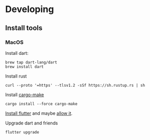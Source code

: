# Developing

## Install tools

### MacOS

Install dart:

```
brew tap dart-lang/dart
brew install dart
```

Install rust

```
curl --proto '=https' --tlsv1.2 -sSf https://sh.rustup.rs | sh
```

Install [cargo-make](https://sagiegurari.github.io/cargo-make/)

```
cargo install --force cargo-make
```

[Install flutter](https://docs.flutter.dev/get-started/install/macos)
and maybe
[allow it](https://memorytin.com/2020/11/17/macos-big-sur-flutter-error-dart-cant-be-opened-because-apple-cannot-check-it-for-malicious-software/).

Upgrade dart and friends

```
flutter upgrade
```

